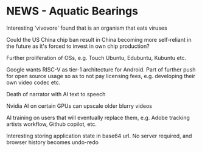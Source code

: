 # NEWS - Aquatic Bearings

Interesting 'vivovore' found that is an organism that eats viruses

Could the US China chip ban result in China becoming more self-reliant in the future as it's forced to invest in own chip production?

Further proliferation of OSs, e.g. Touch Ubuntu, Edubuntu, Kubuntu etc.

Google wants RISC-V as tier-1 architecture for Android. 
Part of further push for open source usage so as to not pay licensing fees, 
e.g. developing their own video codec etc.

Death of narrator with AI text to speech

Nvidia AI on certain GPUs can upscale older blurry videos

AI training on users that will eventually replace them, e.g. Adobe tracking artists workflow, Github copilot, etc.

Interesting storing application state in base64 url. No server required, and browser history becomes undo-redo
